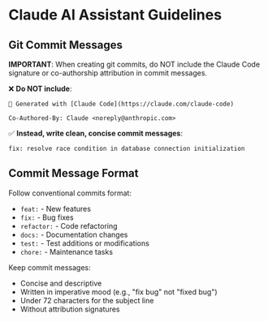 # Claude AI Assistant Guidelines

## Git Commit Messages

**IMPORTANT**: When creating git commits, do NOT include the Claude Code signature or co-authorship attribution in commit messages.

❌ **Do NOT include**:
```
🤖 Generated with [Claude Code](https://claude.com/claude-code)

Co-Authored-By: Claude <noreply@anthropic.com>
```

✅ **Instead, write clean, concise commit messages**:
```
fix: resolve race condition in database connection initialization
```

## Commit Message Format

Follow conventional commits format:
- `feat:` - New features
- `fix:` - Bug fixes
- `refactor:` - Code refactoring
- `docs:` - Documentation changes
- `test:` - Test additions or modifications
- `chore:` - Maintenance tasks

Keep commit messages:
- Concise and descriptive
- Written in imperative mood (e.g., "fix bug" not "fixed bug")
- Under 72 characters for the subject line
- Without attribution signatures
